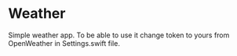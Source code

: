 # Weather
Simple weather app.
To be able to use it change token to yours from OpenWeather in Settings.swift file.